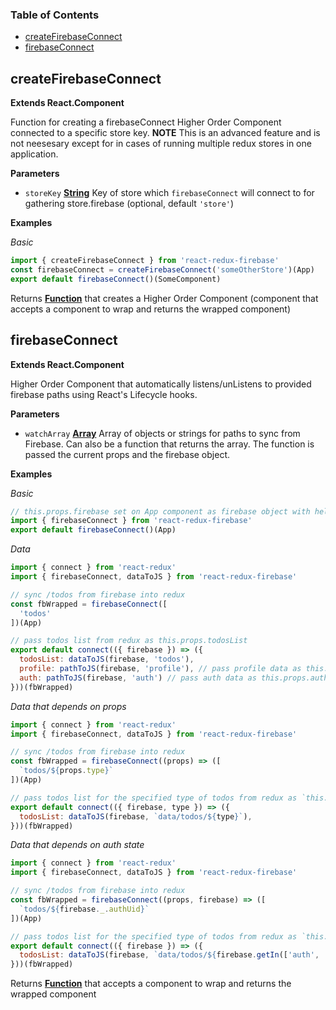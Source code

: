 <!-- Generated by documentation.js. Update this documentation by updating the source code. -->

### Table of Contents

-   [createFirebaseConnect](#createfirebaseconnect)
-   [firebaseConnect](#firebaseconnect)

## createFirebaseConnect

**Extends React.Component**

Function for creating a firebaseConnect Higher Order Component
connected to a specific store key. **NOTE** This is an advanced feature
and is not neesesary except for in cases of running multiple redux stores
in one application.

**Parameters**

-   `storeKey` **[String](https://developer.mozilla.org/en-US/docs/Web/JavaScript/Reference/Global_Objects/String)** Key of store which `firebaseConnect`
    will connect to for gathering store.firebase (optional, default `'store'`)

**Examples**

_Basic_

```javascript
import { createFirebaseConnect } from 'react-redux-firebase'
const firebaseConnect = createFirebaseConnect('someOtherStore')(App)
export default firebaseConnect()(SomeComponent)
```

Returns **[Function](https://developer.mozilla.org/en-US/docs/Web/JavaScript/Reference/Statements/function)** that creates a Higher Order Component (component that
accepts a component to wrap and returns the wrapped component)

## firebaseConnect

**Extends React.Component**

Higher Order Component that automatically listens/unListens
to provided firebase paths using React's Lifecycle hooks.

**Parameters**

-   `watchArray` **[Array](https://developer.mozilla.org/en-US/docs/Web/JavaScript/Reference/Global_Objects/Array)** Array of objects or strings for paths to sync from Firebase. Can also be a function that returns the array. The function is passed the current props and the firebase object.

**Examples**

_Basic_

```javascript
// this.props.firebase set on App component as firebase object with helpers
import { firebaseConnect } from 'react-redux-firebase'
export default firebaseConnect()(App)
```

_Data_

```javascript
import { connect } from 'react-redux'
import { firebaseConnect, dataToJS } from 'react-redux-firebase'

// sync /todos from firebase into redux
const fbWrapped = firebaseConnect([
  'todos'
])(App)

// pass todos list from redux as this.props.todosList
export default connect(({ firebase }) => ({
  todosList: dataToJS(firebase, 'todos'),
  profile: pathToJS(firebase, 'profile'), // pass profile data as this.props.profile
  auth: pathToJS(firebase, 'auth') // pass auth data as this.props.auth
}))(fbWrapped)
```

_Data that depends on props_

```javascript
import { connect } from 'react-redux'
import { firebaseConnect, dataToJS } from 'react-redux-firebase'

// sync /todos from firebase into redux
const fbWrapped = firebaseConnect((props) => ([
  `todos/${props.type}`
])(App)

// pass todos list for the specified type of todos from redux as `this.props.todosList`
export default connect(({ firebase, type }) => ({
  todosList: dataToJS(firebase, `data/todos/${type}`),
}))(fbWrapped)
```

_Data that depends on auth state_

```javascript
import { connect } from 'react-redux'
import { firebaseConnect, dataToJS } from 'react-redux-firebase'

// sync /todos from firebase into redux
const fbWrapped = firebaseConnect((props, firebase) => ([
  `todos/${firebase._.authUid}`
])(App)

// pass todos list for the specified type of todos from redux as `this.props.todosList`
export default connect(({ firebase }) => ({
  todosList: dataToJS(firebase, `data/todos/${firebase.getIn(['auth', 'uid'])}`),
}))(fbWrapped)
```

Returns **[Function](https://developer.mozilla.org/en-US/docs/Web/JavaScript/Reference/Statements/function)** that accepts a component to wrap and returns the wrapped component
